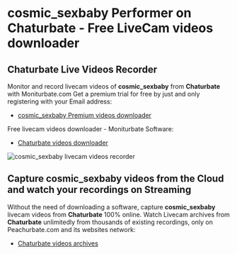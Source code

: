 # cosmic_sexbaby Performer on Chaturbate - Free LiveCam videos downloader

## Chaturbate Live Videos Recorder

Monitor and record livecam videos of **cosmic_sexbaby** from **Chaturbate** with Moniturbate.com
Get a premium trial for free by just and only registering with your Email address:
* [cosmic_sexbaby Premium videos downloader](https://moniturbate.com/request-demo-licence-key.html)

Free livecam videos downloader - Moniturbate Software:
* [Chaturbate videos downloader](https://moniturbate.com/moniturbate-download-software.html)

![cosmic_sexbaby livecam videos recorder](https://peachurnet.com/templates/moniturbate-software.png)


## Capture cosmic_sexbaby videos from the Cloud and watch your recordings on Streaming

Without the need of downloading a software, capture **cosmic_sexbaby** livecam videos from **Chaturbate** 100% online.
Watch Livecam archives from **Chaturbate** unlimitedly from thousands of existing recordings, only on Peachurbate.com and its websites network:
* [Chaturbate videos archives](https://peachurnet.com/)